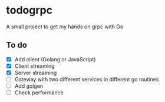 # todogrpc

A small project to get my hands on grpc with Go

## To do

- [x] Add client (Golang or JavaScript)
- [x] Client streaming
- [x] Server streaming
- [ ] Gateway with two different services in different go routines
- [ ] Add gqlgen
- [ ] Check performance
